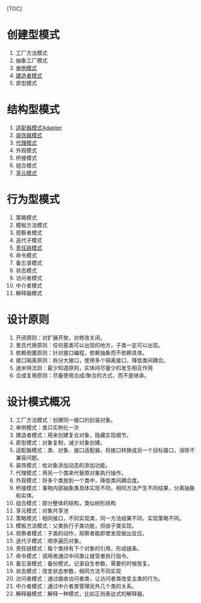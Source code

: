 [TOC]

# 创建型模式
1. 工厂方法模式
2. 抽象工厂模式
3. [单例模式](Singleton.md)
4. [建造者模式](Builder.md)
5. 原型模式
# 结构型模式
1. [适配器模式Adapter](Adapter.md)
2. [装饰器模式](Decorator.md)
3. [代理模式](Proxy.md)
4. 外观模式
5. 桥接模式
6. 组合模式
7. [享元模式](Flyweight.md)
# 行为型模式
1. 策略模式
2. 模板方法模式
3. 观察者模式
4. 迭代子模式
5. [责任链模式](Chain.md)
6. 命令模式
7. 备忘录模式
8. 状态模式
9. 访问者模式
10. 中介者模式
11. 解释器模式
# 设计原则
1. 开闭原则：对扩展开放，对修改关闭。
2. 里氏代换原则：任何基类可以出现的地方，子类一定可以出现。
3. 依赖倒置原则：针对接口编程，依赖抽象而不依赖具体。
4. 接口隔离原则：拆分大接口，使用多个隔离接口，降低类间耦合。
5. 迪米特法则：最少知道原则，实体间尽量少的发生相互作用
6. 合成复用原则：尽量使用合成/聚合的方式，而不是继承。
# 设计模式概况
1. 工厂方法模式：创建同一接口的封装对象。
2. 单例模式：类只实例化一次
3. 建造者模式：用来创建复合对象，隐藏实现细节。
4. 原型模式：对象复制，减少对象创建。
5. 适配器模式：类、对象、接口适配器，将接口转换成另一个目标接口，消除不兼容问题。
6. 装饰模式：给对象添加动态的添加功能。
7. 代理模式：用另一个类来代替原对象执行操作。
8. 外观模式：将多个类放到一个类中，降低类间耦合度。
9. 桥接模式：事物内部抽象类具体实现不同，相同方法产生不同结果，分离抽象和实体。
10. 组合模式：部分整体的结构，类似树形结构
11. 享元模式：对象共享池
12. 策略模式：相同接口，不同实现类，同一方法结果不同，实现策略不同。
13. 模板方法模式：父类执行子类功能，但由子类实现。
14. 观察者模式：子类的动作，观察者能即使发现做出反应。
15. 迭代子模式：顺序遍历对象。
16. 责任链模式：每个类持有下个对象的引用，形成链条。
17. 命令模式：调用者通过中间类让接受者执行指令。
18. 备忘录模式：备份模式，记录自生参数，需要的时候恢复。
19. 状态模式：改变状态参数，相同方法不同实现
20. 访问者模式：通过接收访问者类，让访问者类改变主类的行为。
21. 中介者模式：通过中介者类管理另外几个类的关系。
22. 解释器模式：解释一种模式，比如正则表达式的解释器。

